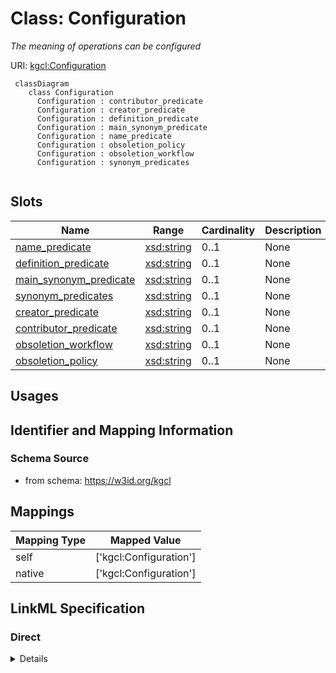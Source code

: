 # Class: Configuration
_The meaning of operations can be configured_





URI: [kgcl:Configuration](http://w3id.org/kgcl/Configuration)




```mermaid
 classDiagram
    class Configuration
      Configuration : contributor_predicate
      Configuration : creator_predicate
      Configuration : definition_predicate
      Configuration : main_synonym_predicate
      Configuration : name_predicate
      Configuration : obsoletion_policy
      Configuration : obsoletion_workflow
      Configuration : synonym_predicates
      
```




<!-- no inheritance hierarchy -->


## Slots

| Name | Range | Cardinality | Description  | Info |
| ---  | --- | --- | --- | --- |
| [name_predicate](name_predicate.md) | [xsd:string](xsd:string) | 0..1 | None  | . |
| [definition_predicate](definition_predicate.md) | [xsd:string](xsd:string) | 0..1 | None  | . |
| [main_synonym_predicate](main_synonym_predicate.md) | [xsd:string](xsd:string) | 0..1 | None  | . |
| [synonym_predicates](synonym_predicates.md) | [xsd:string](xsd:string) | 0..1 | None  | . |
| [creator_predicate](creator_predicate.md) | [xsd:string](xsd:string) | 0..1 | None  | . |
| [contributor_predicate](contributor_predicate.md) | [xsd:string](xsd:string) | 0..1 | None  | . |
| [obsoletion_workflow](obsoletion_workflow.md) | [xsd:string](xsd:string) | 0..1 | None  | . |
| [obsoletion_policy](obsoletion_policy.md) | [xsd:string](xsd:string) | 0..1 | None  | . |


## Usages



## Identifier and Mapping Information







### Schema Source


* from schema: https://w3id.org/kgcl







## Mappings

| Mapping Type | Mapped Value |
| ---  | ---  |
| self | ['kgcl:Configuration'] |
| native | ['kgcl:Configuration'] |


## LinkML Specification

<!-- TODO: investigate https://stackoverflow.com/questions/37606292/how-to-create-tabbed-code-blocks-in-mkdocs-or-sphinx -->

### Direct

<details>
```yaml
name: configuration
description: The meaning of operations can be configured
from_schema: https://w3id.org/kgcl
attributes:
  name predicate:
    name: name predicate
    from_schema: https://w3id.org/kgcl
  definition predicate:
    name: definition predicate
    from_schema: https://w3id.org/kgcl
  main synonym predicate:
    name: main synonym predicate
    from_schema: https://w3id.org/kgcl
  synonym predicates:
    name: synonym predicates
    from_schema: https://w3id.org/kgcl
  creator predicate:
    name: creator predicate
    from_schema: https://w3id.org/kgcl
  contributor predicate:
    name: contributor predicate
    from_schema: https://w3id.org/kgcl
  obsoletion workflow:
    name: obsoletion workflow
    from_schema: https://w3id.org/kgcl
  obsoletion policy:
    name: obsoletion policy
    from_schema: https://w3id.org/kgcl

```
</details>

### Induced

<details>
```yaml
name: configuration
description: The meaning of operations can be configured
from_schema: https://w3id.org/kgcl
attributes:
  name predicate:
    name: name predicate
    from_schema: https://w3id.org/kgcl
    alias: name_predicate
    owner: configuration
    range: string
  definition predicate:
    name: definition predicate
    from_schema: https://w3id.org/kgcl
    alias: definition_predicate
    owner: configuration
    range: string
  main synonym predicate:
    name: main synonym predicate
    from_schema: https://w3id.org/kgcl
    alias: main_synonym_predicate
    owner: configuration
    range: string
  synonym predicates:
    name: synonym predicates
    from_schema: https://w3id.org/kgcl
    alias: synonym_predicates
    owner: configuration
    range: string
  creator predicate:
    name: creator predicate
    from_schema: https://w3id.org/kgcl
    alias: creator_predicate
    owner: configuration
    range: string
  contributor predicate:
    name: contributor predicate
    from_schema: https://w3id.org/kgcl
    alias: contributor_predicate
    owner: configuration
    range: string
  obsoletion workflow:
    name: obsoletion workflow
    from_schema: https://w3id.org/kgcl
    alias: obsoletion_workflow
    owner: configuration
    range: string
  obsoletion policy:
    name: obsoletion policy
    from_schema: https://w3id.org/kgcl
    alias: obsoletion_policy
    owner: configuration
    range: string

```
</details>